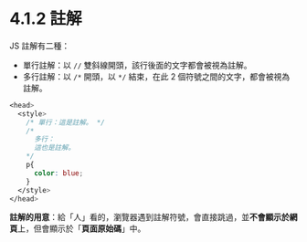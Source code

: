 # 4.1.2 註解

JS 註解有二種：

* 單行註解：以 `//` 雙斜線開頭，該行後面的文字都會被視為註解。
* 多行註解：以 `/*` 開頭，以 `*/` 結束，在此 2 個符號之間的文字，都會被視為註解。

```css
<head>
  <style>
    /* 單行：這是註解。 */
    /*
      多行：
      這也是註解。
    */
    p{
      color: blue;
    }
  </style>
</head>
```

**註解的用意**：給「人」看的，瀏覽器遇到註解符號，會直接跳過，並**不會顯示於網頁**上，但會顯示於「**頁面原始碼**」中。

